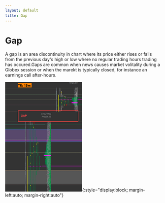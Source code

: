 ```yaml
---
layout: default
title: Gap
---
```


# Gap

A gap is an area discontinuity in chart where its price either rises or falls from the previous day's high or low where no regular trading hours trading has occured.Gaps are common when news causes market volitality during a Globex session or when the marekt is typically closed, for instance an earnings call after-hours.

![gap](assets/gap.png){:style="display:block; margin-left:auto; margin-right:auto"}
